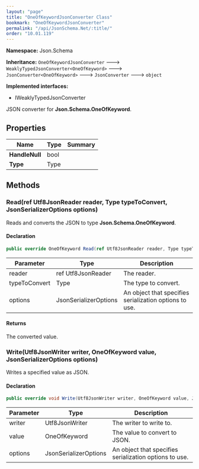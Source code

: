 ```yaml
---
layout: "page"
title: "OneOfKeywordJsonConverter Class"
bookmark: "OneOfKeywordJsonConverter"
permalink: "/api/JsonSchema.Net/:title/"
order: "10.01.119"
---
```

**Namespace:** Json.Schema

**Inheritance:**
`OneOfKeywordJsonConverter`
 🡒 
`WeaklyTypedJsonConverter<OneOfKeyword>`
 🡒 
`JsonConverter<OneOfKeyword>`
 🡒 
`JsonConverter`
 🡒 
`object`

**Implemented interfaces:**

- IWeaklyTypedJsonConverter

JSON converter for **Json.Schema.OneOfKeyword**.

## Properties

| Name | Type | Summary |
|---|---|---|
| **HandleNull** | bool |  |
| **Type** | Type |  |

## Methods

### Read(ref Utf8JsonReader reader, Type typeToConvert, JsonSerializerOptions options)

Reads and converts the JSON to type **Json.Schema.OneOfKeyword**.

#### Declaration

```c#
public override OneOfKeyword Read(ref Utf8JsonReader reader, Type typeToConvert, JsonSerializerOptions options)
```

| Parameter | Type | Description |
|---|---|---|
| reader | ref Utf8JsonReader | The reader. |
| typeToConvert | Type | The type to convert. |
| options | JsonSerializerOptions | An object that specifies serialization options to use. |


#### Returns

The converted value.

### Write(Utf8JsonWriter writer, OneOfKeyword value, JsonSerializerOptions options)

Writes a specified value as JSON.

#### Declaration

```c#
public override void Write(Utf8JsonWriter writer, OneOfKeyword value, JsonSerializerOptions options)
```

| Parameter | Type | Description |
|---|---|---|
| writer | Utf8JsonWriter | The writer to write to. |
| value | OneOfKeyword | The value to convert to JSON. |
| options | JsonSerializerOptions | An object that specifies serialization options to use. |


